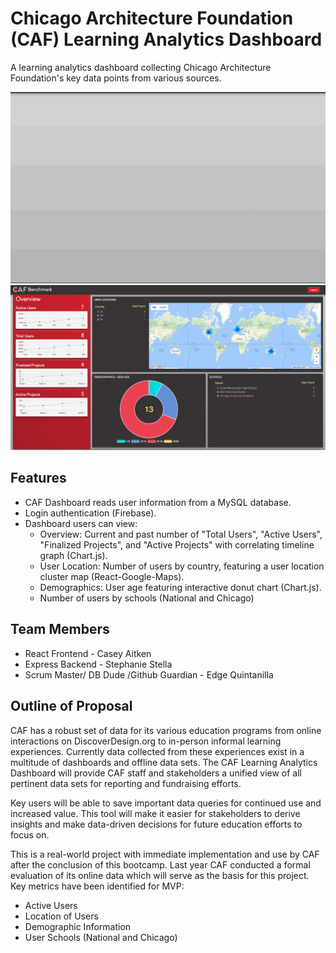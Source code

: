 # Chicago Architecture Foundation (CAF) Learning Analytics Dashboard
A learning analytics dashboard collecting Chicago Architecture Foundation's key data points from various sources.

![CAF.gif](./docs/CAF.gif)
![screenshot1.png](./docs/screenshot1.png)

## Features
* CAF Dashboard reads user information from a MySQL database.
* Login authentication (Firebase).
* Dashboard users can view:
	* Overview: Current and past number of "Total Users", "Active Users", "Finalized Projects", and "Active Projects" with correlating timeline graph (Chart.js).
	* User Location: Number of users by country, featuring a user location cluster map (React-Google-Maps).
	* Demographics: User age featuring interactive donut chart (Chart.js).
	* Number of users by schools (National and Chicago)


## Team Members
* React Frontend - Casey Aitken
* Express Backend - Stephanie Stella
* Scrum Master/ DB Dude /Github Guardian - Edge Quintanilla

## Outline of Proposal
CAF has a robust set of data for its various education programs from online interactions on DiscoverDesign.org to in-person informal learning experiences. Currently data collected from these experiences exist in a multitude of dashboards and offline data sets. The CAF Learning Analytics Dashboard will provide CAF staff and stakeholders a unified view of all pertinent data sets for reporting and fundraising efforts. 

Key users will be able to save important data queries for continued use and increased value. This tool will make it easier for stakeholders to derive insights and make data-driven decisions for future education efforts to focus on. 

This is a real-world project with immediate implementation and use by CAF after the conclusion of this bootcamp. Last year CAF conducted a formal evaluation of its online data which will serve as the basis for this project. Key metrics have been identified for MVP:  

* Active Users 
* Location of Users
* Demographic Information
* User Schools (National and Chicago)
